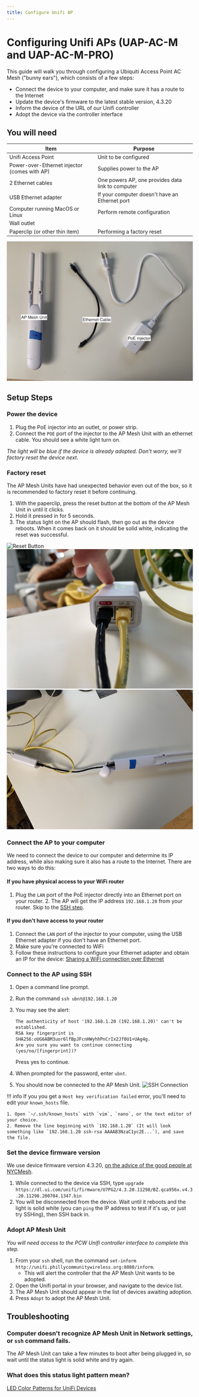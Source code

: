 ```yaml
---
title: Configure Unifi AP
---
```


# Configuring Unifi APs (UAP-AC-M and UAP-AC-M-PRO)

This guide will walk you through configuring a Ubiquiti Access Point AC Mesh ("bunny ears"), which consists of a few steps:

- Connect the device to your computer, and make sure it has a route to the Internet
- Update the device's firmware to the latest stable version, 4.3.20
- Inform the device of the URL of our Unifi controller
- Adopt the device via the controller interface

## You will need

| Item                                         | Purpose                                           |
| -------------------------------------------- | ------------------------------------------------- |
| Unifi Access Point                           | Unit to be configured                             |
| Power-over-Ethernet injector (comes with AP) | Supplies power to the AP                          |
| 2 Ethernet cables                            | One powers AP, one provides data link to computer |
| USB Ethernet adapter                         | If your computer doesn't have an Ethernet port    |
| Computer running MacOS or Linux              | Perform remote configuration                      |
| Wall outlet                                  |                                                   |
| Paperclip (or other thin item)               | Performing a factory reset                        |

![Materials](../assets/images/mesh/Materials.jpeg)

## Setup Steps

### Power the device

1. Plug the PoE injector into an outlet, or power strip.
2. Connect the `POE` port of the injector to the AP Mesh Unit with an ethernet cable. You should see a white light turn on.

_The light will be blue if the device is already adopted. Don't worry, we'll factory reset the device next._

### Factory reset

The AP Mesh Units have had unexpected behavior even out of the box, so it is recommended to factory reset it before continuing.

1. With the paperclip, press the reset button at the bottom of the AP Mesh Unit in until it clicks.
2. Hold it pressed in for 5 seconds.
3. The status light on the AP should flash, then go out as the device reboots. When it comes back on it should be solid white, indicating the reset was successful.

![Reset Button](../../assets/images/mesh/Reset.jpeg)
![Ports](../assets/images/mesh/Ports.jpeg)
![Wiring](../assets/images/mesh/Wiring.jpeg)

### Connect the AP to your computer

We need to connect the device to our computer and determine its IP address, while also making sure it also has a route to the Internet. There are two ways to do this:

#### If you have physical access to your WiFi router

1. Plug the `LAN` port of the PoE injector directly into an Ethernet port on your router. 2. The AP will get the IP address `192.168.1.20` from your router. Skip to the [SSH step](#ssh-into-the-device).

#### If you don't have access to your router

1. Connect the `LAN` port of the injector to your computer, using the USB Ethernet adapter if you don't have an Ethernet port.
2. Make sure you're connected to WiFi
3. Follow these instructions to configure your Ethernet adapter and obtain an IP for the device: [Sharing a WiFi connection over Ethernet](./shared-connection)

### Connect to the AP using SSH

1. Open a command line prompt.
2. Run the command `ssh ubnt@192.168.1.20`
3. You may see the alert:

       The authenticity of host '192.168.1.20 (192.168.1.20)' can't be established.
       RSA key fingerprint is SHA256:oUG6ABM3uor6lfBpJFcnHWyhhPnCrIx2Jf0U1+UAg4g.
       Are you sure you want to continue connecting (yes/no/[fingerprint])?

   Press yes to continue.
4. When prompted for the password, enter `ubnt`.
5. You should now be connected to the AP Mesh Unit.
   ![SSH Connection](../../assets/images/mesh/SSH.png)

!!! info
    If you you get a `Host key verification failed` error, you'll need to edit your `known_hosts` file.

    1. Open `~/.ssh/known_hosts` with `vim`, `nano`, or the text editor of your choice.
    2. Remove the line beginning with `192.168.1.20` (It will look something like `192.168.1.20 ssh-rsa AAAAB3NzaC1yc2E...`), and save the file.

### Set the device firmware version

We use device firmware version 4.3.20, [on the advice of the good people at NYCMesh](https://docs.nycmesh.net/hardware/unifi-ap/).

1. While connected to the device via SSH, type `upgrade https://dl.ui.com/unifi/firmware/U7PG2/4.3.20.11298/BZ.qca956x.v4.3.20.11298.200704.1347.bin`
2. You will be disconnected from the device. Wait until it reboots and the light is solid white (you can `ping` the IP address to test if it's up, or just try SSHing), then SSH back in.

### Adopt AP Mesh Unit

_You will need access to the PCW Unifi controller interface to complete this step._

1. From your `ssh` shell, run the command `set-inform http://unifi.phillycommunitywireless.org:8080/inform`.
   - This will alert the controller that the AP Mesh Unit wants to be adopted.
2. Open the Unifi portal in your browser, and navigate to the device list.
3. The AP Mesh Unit should appear in the list of devices awaiting adoption.
4. Press `Adopt` to adopt the AP Mesh Unit.

## Troubleshooting

### Computer doesn't recognize AP Mesh Unit in Network settings, or `ssh` command fails.

The AP Mesh Unit can take a few minutes to boot after being plugged in, so wait until the status light is solid white and try again.

### What does this status light pattern mean?

[LED Color Patterns for UniFi Devices](https://help.ui.com/hc/en-us/articles/204910134-UniFi-LED-Color-Patterns-for-UniFi-Devices)

